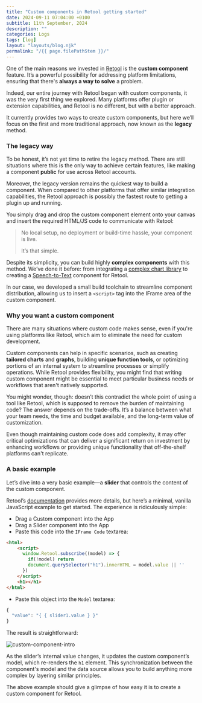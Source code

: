 ```yaml
---
title: "Custom components in Retool getting started"
date: 2024-09-11 07:04:00 +0100
subtitle: 11th September, 2024
description: ""
categories: Logs
tags: [log]
layout: "layouts/blog.njk"
permalink: "/{{ page.filePathStem }}/"
---
```




One of the main reasons we invested in [Retool](https://retool.com/) is the **custom component** feature. It’s a powerful possibility for addressing platform limitations, ensuring that there's **always a way to solve** a problem.

Indeed, our entire journey with Retool began with custom components, it was the very first thing we explored. Many platforms offer plugin or extension capabilities, and Retool is no different, but with a better approach. 

It currently provides two ways to create custom components, but here we’ll focus on the first and more traditional approach, now known as the **legacy** method.



### The legacy way

To be honest, it’s not yet time to retire the legacy method. There are still situations where this is the only way to achieve certain features, like making a component **public** for use across Retool accounts.

Moreover, the legacy version remains the quickest way to build a component. When compared to other platforms that offer similar integration capabilities, the Retool approach is possibly the fastest route to getting a plugin up and running.

You simply drag and drop the custom component element onto your canvas and insert the required HTML/JS code to communicate with Retool:

> No local setup, no deployment or build-time hassle, your component is live. 
>
> It’s that simple.

Despite its simplicity, you can build highly **complex components** with this method. We’ve done it before: from integrating a [complex chart library](/blog/farewell-rechart-project/) to creating a [Speech-to-Text](https://github.com/EloquentOps/retool-plugin-speech2text) component for Retool.

In our case, we developed a small build toolchain to streamline component distribution, allowing us to insert a `<script>` tag into the IFrame area of the custom component.



### Why you want a custom component

There are many situations where custom code makes sense, even if you're using platforms like Retool, which aim to eliminate the need for custom development.

Custom components can help in specific scenarios, such as creating **tailored charts** and **graphs**, building **unique function tools**, or optimizing portions of an internal system to streamline processes or simplify operations. While Retool provides flexibility, you might find that writing custom component might be essential to meet particular business needs or workflows that aren't natively supported.

You might wonder, though: doesn’t this contradict the whole point of using a tool like Retool, which is supposed to remove the burden of maintaining code? The answer depends on the trade-offs. It’s a balance between what your team needs, the time and budget available, and the long-term value of customization.

Even though maintaining custom code does add complexity, it may offer critical optimizations that can deliver a significant return on investment by enhancing workflows or providing unique functionality that off-the-shelf platforms can't replicate.



### A basic example

Let’s dive into a very basic example—a **slider** that controls the content of the custom component.

Retool’s [documentation](https://docs.retool.com/apps/guides/components/legacy/custom) provides more details, but here’s a minimal, vanilla JavaScript example to get started. The experience is ridiculously simple:

- Drag a Custom component into the App
- Drag a Slider component into the App
- Paste this code into the `IFrame Code` textarea:

```html
<html>
    <script>
      window.Retool.subscribe((model) => {
        if(!model) return
        document.querySelector("h1").innerHTML = model.value || ''
      })
    </script>
    <h1></h1>
</html>
```

- Paste this object into the `Model` textarea:

```javascript
{
  "value": "{ { slider1.value } }"
}
```

The result is straightforward:

![custom-component-intro](/assets/blog/custom-components-in-retool-getting-started/basic.gif)

As the slider’s internal value changes, it updates the custom component’s model, which re-renders the `h1` element. This synchronization between the component's model and the data source allows you to build anything more complex by layering similar principles.



The above example should give a glimpse of how easy it is to create a custom component for Retool.

